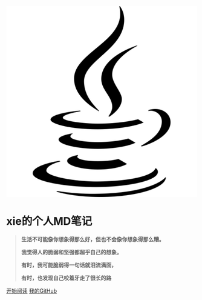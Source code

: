 ![logo](_media/icon.svg)

# xie的个人MD笔记

>  **生活不可能像你想象得那么好，但也不会像你想象得那么糟。**
>
> **我觉得人的脆弱和坚强都超乎自己的想象。**
>
> **有时，我可能脆弱得一句话就泪流满面，**
>
> **有时，也发现自己咬着牙走了很长的路** 



[开始阅读](README.md)
[我的GitHub](https://github.com/china-xie/java) 